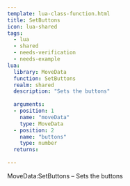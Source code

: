 ```yaml
---
template: lua-class-function.html
title: SetButtons
icon: lua-shared
tags:
  - lua
  - shared
  - needs-verification
  - needs-example
lua:
  library: MoveData
  function: SetButtons
  realm: shared
  description: "Sets the buttons"
  
  arguments:
  - position: 1
    name: "moveData"
    type: MoveData
  - position: 2
    name: "buttons"
    type: number
  returns:
    
---
```


<div class="lua__search__keywords">
MoveData:SetButtons &#x2013; Sets the buttons
</div>
